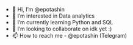 - 👋 Hi, I’m @epotashin
- 👀 I’m interested in Data analytics
- 🌱 I’m currently learning Python and SQL
- 💞️ I’m looking to collaborate on idk yet :)
- 📫 How to reach me - @epotashin (Telegram)

<!---
epotashin/epotashin is a ✨ special ✨ repository because its `README.md` (this file) appears on your GitHub profile.
You can click the Preview link to take a look at your changes.
--->
